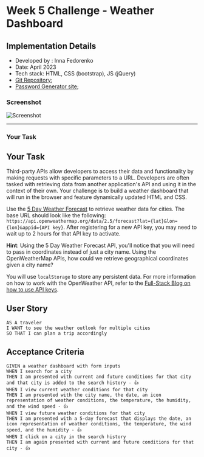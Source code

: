 # Week 5 Challenge - Weather Dashboard
## Implementation Details
* Developed by : Inna Fedorenko
* Date: April 2023
* Tech stack: HTML, CSS (bootstrap), JS (jQuery)
* [Git Repository](https://github.com/InnaFedorenko/work-day-scheduler);
* [Password Generator site](https://innafedorenko.github.io/work-day-scheduler/);

### Screenshot

![**Screenshot**](./Assets/innafedorenko.github.io_work-day-scheduler_%20(1).png)

- - - 
### Your Task
## Your Task

Third-party APIs allow developers to access their data and functionality by making requests with specific parameters to a URL. Developers are often tasked with retrieving data from another application's API and using it in the context of their own. Your challenge is to build a weather dashboard that will run in the browser and feature dynamically updated HTML and CSS.

Use the [5 Day Weather Forecast](https://openweathermap.org/forecast5) to retrieve weather data for cities. The base URL should look like the following: `https://api.openweathermap.org/data/2.5/forecast?lat={lat}&lon={lon}&appid={API key}`. After registering for a new API key, you may need to wait up to 2 hours for that API key to activate.

**Hint**: Using the 5 Day Weather Forecast API, you'll notice that you will need to pass in coordinates instead of just a city name. Using the OpenWeatherMap APIs, how could we retrieve geographical coordinates given a city name?

You will use `localStorage` to store any persistent data. For more information on how to work with the OpenWeather API, refer to the [Full-Stack Blog on how to use API keys](https://coding-boot-camp.github.io/full-stack/apis/how-to-use-api-keys).

## User Story

```
AS A traveler
I WANT to see the weather outlook for multiple cities
SO THAT I can plan a trip accordingly
```

## Acceptance Criteria

```
GIVEN a weather dashboard with form inputs
WHEN I search for a city
THEN I am presented with current and future conditions for that city and that city is added to the search history - 👍
WHEN I view current weather conditions for that city 
THEN I am presented with the city name, the date, an icon representation of weather conditions, the temperature, the humidity, and the wind speed - 👍
WHEN I view future weather conditions for that city
THEN I am presented with a 5-day forecast that displays the date, an icon representation of weather conditions, the temperature, the wind speed, and the humidity - 👍
WHEN I click on a city in the search history
THEN I am again presented with current and future conditions for that city - 👍
```
